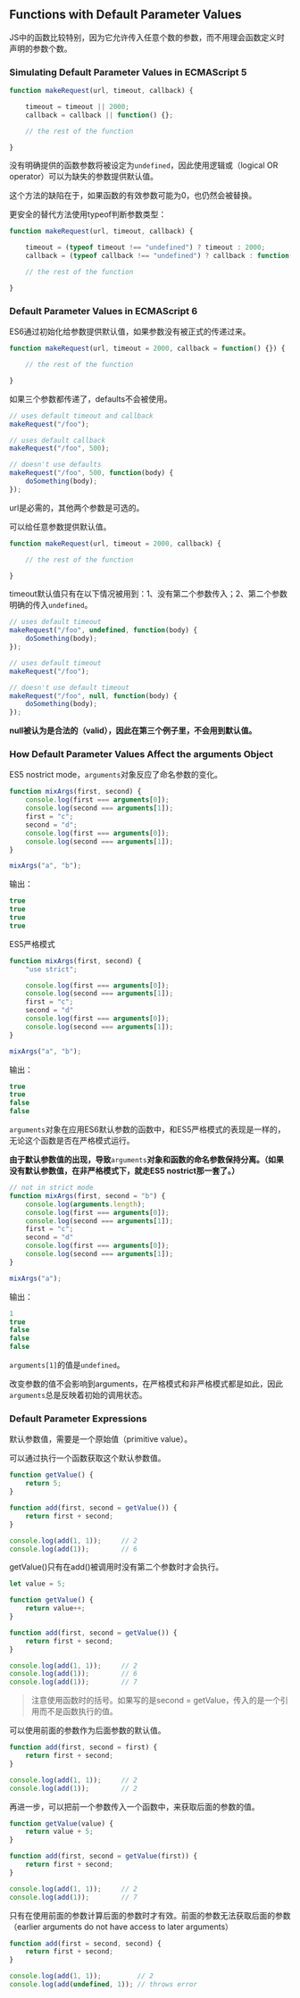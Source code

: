 ## Functions with Default Parameter Values

JS中的函数比较特别，因为它允许传入任意个数的参数，而不用理会函数定义时声明的参数个数。

### Simulating Default Parameter Values in ECMAScript 5

```js
function makeRequest(url, timeout, callback) {

    timeout = timeout || 2000;
    callback = callback || function() {};

    // the rest of the function

}
```

没有明确提供的函数参数将被设定为`undefined`，因此使用逻辑或（logical OR operator）可以为缺失的参数提供默认值。

这个方法的缺陷在于，如果函数的有效参数可能为0，也仍然会被替换。

更安全的替代方法使用typeof判断参数类型：

```js
function makeRequest(url, timeout, callback) {

    timeout = (typeof timeout !== "undefined") ? timeout : 2000;
    callback = (typeof callback !== "undefined") ? callback : function() {};

    // the rest of the function

}
```

### Default Parameter Values in ECMAScript 6

ES6通过初始化给参数提供默认值，如果参数没有被正式的传递过来。

```js
function makeRequest(url, timeout = 2000, callback = function() {}) {

    // the rest of the function

}
```

如果三个参数都传递了，defaults不会被使用。

```js
// uses default timeout and callback
makeRequest("/foo");

// uses default callback
makeRequest("/foo", 500);

// doesn't use defaults
makeRequest("/foo", 500, function(body) {
    doSomething(body);
});
```

url是必需的，其他两个参数是可选的。

可以给任意参数提供默认值。

```js
function makeRequest(url, timeout = 2000, callback) {

    // the rest of the function

}
```

timeout默认值只有在以下情况被用到：1、没有第二个参数传入；2、第二个参数明确的传入`undefined`。

```js
// uses default timeout
makeRequest("/foo", undefined, function(body) {
    doSomething(body);
});

// uses default timeout
makeRequest("/foo");

// doesn't use default timeout
makeRequest("/foo", null, function(body) {
    doSomething(body);
});
```

**null被认为是合法的（valid），因此在第三个例子里，不会用到默认值。**

### How Default Parameter Values Affect the arguments Object

ES5 nostrict mode，`arguments`对象反应了命名参数的变化。

```js
function mixArgs(first, second) {
    console.log(first === arguments[0]);
    console.log(second === arguments[1]);
    first = "c";
    second = "d";
    console.log(first === arguments[0]);
    console.log(second === arguments[1]);
}

mixArgs("a", "b");
```

输出：

```js
true
true
true
true
```

ES5严格模式

```js
function mixArgs(first, second) {
    "use strict";

    console.log(first === arguments[0]);
    console.log(second === arguments[1]);
    first = "c";
    second = "d"
    console.log(first === arguments[0]);
    console.log(second === arguments[1]);
}

mixArgs("a", "b");
```

输出：

```js
true
true
false
false
```

`arguments`对象在应用ES6默认参数的函数中，和ES5严格模式的表现是一样的，无论这个函数是否在严格模式运行。

**由于默认参数值的出现，导致**`arguments`**对象和函数的命名参数保持分离。（如果没有默认参数值，在非严格模式下，就走ES5 nostrict那一套了。）**

```js
// not in strict mode
function mixArgs(first, second = "b") {
    console.log(arguments.length);
    console.log(first === arguments[0]);
    console.log(second === arguments[1]);
    first = "c";
    second = "d"
    console.log(first === arguments[0]);
    console.log(second === arguments[1]);
}

mixArgs("a");
```

输出：

```js
1
true
false
false
false
```

`arguments[1]`的值是`undefined`。

改变参数的值不会影响到arguments，在严格模式和非严格模式都是如此，因此`arguments`总是反映着初始的调用状态。

### Default Parameter Expressions

默认参数值，需要是一个原始值（primitive value）。

可以通过执行一个函数获取这个默认参数值。

```js
function getValue() {
    return 5;
}

function add(first, second = getValue()) {
    return first + second;
}

console.log(add(1, 1));     // 2
console.log(add(1));        // 6
```

getValue\(\)只有在add\(\)被调用时没有第二个参数时才会执行。

```js
let value = 5;

function getValue() {
    return value++;
}

function add(first, second = getValue()) {
    return first + second;
}

console.log(add(1, 1));     // 2
console.log(add(1));        // 6
console.log(add(1));        // 7
```

> 注意使用函数时的括号。如果写的是second = getValue，传入的是一个引用而不是函数执行的值。

可以使用前面的参数作为后面参数的默认值。

```js
function add(first, second = first) {
    return first + second;
}

console.log(add(1, 1));     // 2
console.log(add(1));        // 2
```

再进一步，可以把前一个参数传入一个函数中，来获取后面的参数的值。

```js
function getValue(value) {
    return value + 5;
}

function add(first, second = getValue(first)) {
    return first + second;
}

console.log(add(1, 1));     // 2
console.log(add(1));        // 7
```

只有在使用前面的参数计算后面的参数时才有效。前面的参数无法获取后面的参数（earlier arguments do not have access to later arguments）

```js
function add(first = second, second) {
    return first + second;
}

console.log(add(1, 1));         // 2
console.log(add(undefined, 1)); // throws error
```



